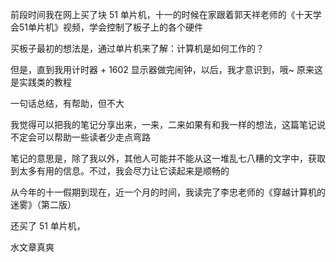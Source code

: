 
前段时间我在网上买了块 51 单片机，十一的时候在家跟着郭天祥老师的《十天学会51单片机》视频，学会控制了板子上的各个硬件

买板子最初的想法是，通过单片机来了解：计算机是如何工作的？

但是，直到我用计时器 + 1602 显示器做完闹钟，以后，我才意识到，哦~ 原来这是实践类的教程

一句话总结，有帮助，但不大

我觉得可以把我的笔记分享出来，一来，二来如果有和我一样的想法，这篇笔记说不定会可以帮助一些读者少走点弯路

笔记的意思是，除了我以外，其他人可能并不能从这一堆乱七八糟的文字中，获取到太多有用的信息。不过，我会尽力让它读起来是顺畅的

从今年的十一假期到现在，近一个月的时间，我读完了李忠老师的《穿越计算机的迷雾》（第二版）

还买了 51 单片机，


水文章真爽